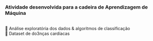 <html>
 <head>
  <h3> Atividade desenvolvida para a cadeira de Aprendizagem de Máquina </h3>  <br />
  </head>
 <body>
  🧮 Análise exploratória dos dados & algoritmos de classificação <br /> 🎲 Dataset de do3nças cardíacas
 </body>
</html>
